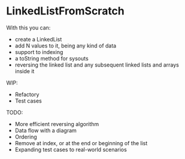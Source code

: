 # LinkedListFromScratch

With this you can:
- create a LinkedList 
- add N values to it, being any kind of data
- support to indexing 
- a toString method for sysouts
- reversing the linked list and any subsequent linked lists and arrays inside it

WIP:
- Refactory
- Test cases

TODO:
- More efficient reversing algorithm
- Data flow with a diagram
- Ordering
- Remove at index, or at the end or beginning of the list
- Expanding test cases to real-world scenarios
